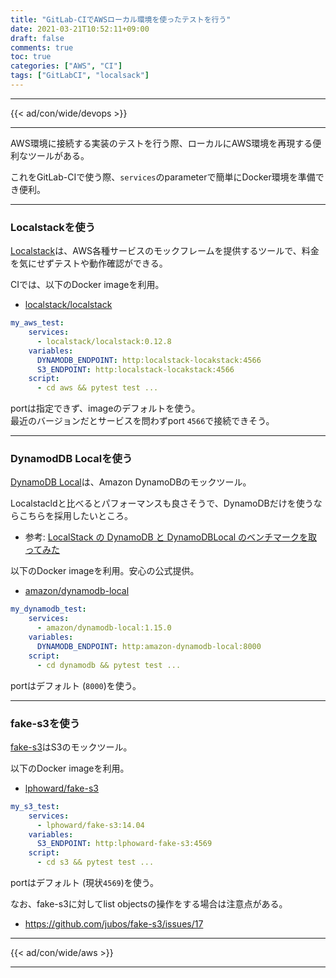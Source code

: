 ```yaml
---
title: "GitLab-CIでAWSローカル環境を使ったテストを行う"
date: 2021-03-21T10:52:11+09:00
draft: false
comments: true
toc: true
categories: ["AWS", "CI"]
tags: ["GitLabCI", "localsack"]
---
```


<!--more-->

---

{{< ad/con/wide/devops >}}

---

AWS環境に接続する実装のテストを行う際、ローカルにAWS環境を再現する便利なツールがある。

これをGitLab-CIで使う際、`services`のparameterで簡単にDocker環境を準備でき便利。

---

### Localstackを使う

[Localstack](https://github.com/atlassian/localstack)は、AWS各種サービスのモックフレームを提供するツールで、料金を気にせずテストや動作確認ができる。

CIでは、以下のDocker imageを利用。

* [localstack/localstack](https://hub.docker.com/r/localstack/localstack)

```yaml
my_aws_test:
    services:
      - localstack/localstack:0.12.8
    variables:
      DYNAMODB_ENDPOINT: http:localstack-locakstack:4566
      S3_ENDPOINT: http:localstack-locakstack:4566
    script:
      - cd aws && pytest test ...
```

portは指定できず、imageのデフォルトを使う。  
最近のバージョンだとサービスを問わずport `4566`で接続できそう。

---

### DynamodDB Localを使う

[DynamoDB Local](https://docs.aws.amazon.com/ja_jp/amazondynamodb/latest/developerguide/DynamoDBLocal.html)は、Amazon DynamoDBのモックツール。

Localstacldと比べるとパフォーマンスも良さそうで、DynamoDBだけを使うならこちらを採用したいところ。

* 参考: [LocalStack の DynamoDB と DynamoDBLocal のベンチマークを取ってみた](https://memememomo.hatenablog.com/entry/2018/11/11/112520)

以下のDocker imageを利用。安心の公式提供。

* [amazon/dynamodb-local](https://hub.docker.com/r/amazon/dynamodb-local)

```yaml
my_dynamodb_test:
    services:
      - amazon/dynamodb-local:1.15.0
    variables:
      DYNAMODB_ENDPOINT: http:amazon-dynamodb-local:8000
    script:
      - cd dynamodb && pytest test ...
```

portはデフォルト (`8000`)を使う。

---

### fake-s3を使う

[fake-s3](https://github.com/jubos/fake-s3)はS3のモックツール。

以下のDocker imageを利用。

* [lphoward/fake-s3](https://hub.docker.com/r/lphoward/fake-s3)

```yaml
my_s3_test:
    services:
      - lphoward/fake-s3:14.04
    variables:
      S3_ENDPOINT: http:lphoward-fake-s3:4569
    script:
      - cd s3 && pytest test ...
```

portはデフォルト (現状`4569`)を使う。

なお、fake-s3に対してlist objectsの操作をする場合は注意点がある。

* https://github.com/jubos/fake-s3/issues/17

---

{{< ad/con/wide/aws >}}

---
